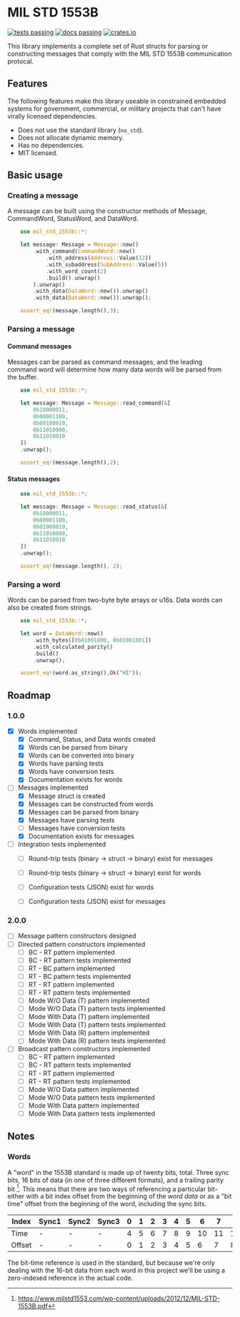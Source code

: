 # MIL STD 1553B

[![tests passing](https://github.com/mjhouse/mil_std_1553b/actions/workflows/testing.yaml/badge.svg)](https://github.com/mjhouse/mil_std_1553b/actions)
[![docs passing](https://github.com/mjhouse/mil_std_1553b/actions/workflows/documentation.yaml/badge.svg)](https://mjhouse.github.io/mil_std_1553b/)
[![crates.io](https://img.shields.io/crates/v/mil_std_1553b.svg)](https://crates.io/crates/mil_std_1553b)

This library implements a complete set of Rust structs for parsing or constructing messages that comply with
the MIL STD 1553B communication protocal.

## Features

The following features make this library useable in constrained embedded systems for government, commercial, 
or military projects that can't have virally licensed dependencies.

* Does not use the standard library (`no_std`).
* Does not allocate dynamic memory.
* Has no dependencies.
* MIT licensed.

## Basic usage

### Creating a message

A message can be built using the constructor methods of Message, CommandWord, 
StatusWord, and DataWord. 

```rust
    use mil_std_1553b::*;

    let message: Message = Message::new()
        .with_command(CommandWord::new()
            .with_address(Address::Value(12))
            .with_subaddress(SubAddress::Value(5))
            .with_word_count(2)
            .build().unwrap()
        ).unwrap()
        .with_data(DataWord::new()).unwrap()
        .with_data(DataWord::new()).unwrap();

    assert_eq!(message.length(),3);
```

### Parsing a message

#### Command messages

Messages can be parsed as command messages, and the leading command word will determine
how many data words will be parsed from the buffer.

```rust
    use mil_std_1553b::*;

    let message: Message = Message::read_command(&[
        0b10000011, 
        0b00001100, 
        0b00100010, 
        0b11010000, 
        0b11010010
    ])
    .unwrap();

    assert_eq!(message.length(),2);
```

#### Status messages

```rust
    use mil_std_1553b::*;

    let message: Message = Message::read_status(&[
        0b10000011, 
        0b00001100, 
        0b01000010, 
        0b11010000, 
        0b11010010
    ])
    .unwrap();

    assert_eq!(message.length(), 2);
```

### Parsing a word

Words can be parsed from two-byte byte arrays or u16s. Data words can also be created 
from strings.

```rust
    use mil_std_1553b::*;

    let word = DataWord::new()
        .with_bytes([0b01001000, 0b01001001])
        .with_calculated_parity()
        .build()
        .unwrap();

    assert_eq!(word.as_string(),Ok("HI"));
```

## Roadmap

### 1.0.0

- [x] Words implemented
    - [x] Command, Status, and Data words created
    - [x] Words can be parsed from binary
    - [x] Words can be converted into binary
    - [x] Words have parsing tests
    - [x] Words have conversion tests
    - [x] Documentation exists for words
- [ ] Messages implemented
    - [x] Message struct is created
    - [x] Messages can be constructed from words
    - [x] Messages can be parsed from binary
    - [x] Messages have parsing tests
    - [ ] Messages have conversion tests
    - [x] Documentation exists for messages
- [ ] Integration tests implemented
    - [ ] Round-trip tests (binary -> struct -> binary) exist for messages
    - [ ] Round-trip tests (binary -> struct -> binary) exist for words
    - [ ] Configuration tests (JSON) exist for words
    - [ ] Configuration tests (JSON) exist for messages


### 2.0.0

- [ ] Message pattern constructors designed
- [ ] Directed pattern constructors implemented
    - [ ] BC - RT pattern implemented
    - [ ] BC - RT pattern tests implemented
    - [ ] RT - BC pattern implemented
    - [ ] RT - BC pattern tests implemented
    - [ ] RT - RT pattern implemented
    - [ ] RT - RT pattern tests implemented
    - [ ] Mode W/O Data (T) pattern implemented
    - [ ] Mode W/O Data (T) pattern tests implemented
    - [ ] Mode With Data (T) pattern implemented
    - [ ] Mode With Data (T) pattern tests implemented
    - [ ] Mode With Data (R) pattern implemented
    - [ ] Mode With Data (R) pattern tests implemented
- [ ] Broadcast pattern constructors implemented
    - [ ] BC - RT pattern implemented
    - [ ] BC - RT pattern tests implemented
    - [ ] RT - RT pattern implemented
    - [ ] RT - RT pattern tests implemented
    - [ ] Mode W/O Data pattern implemented
    - [ ] Mode W/O Data pattern tests implemented
    - [ ] Mode With Data pattern implemented
    - [ ] Mode With Data pattern tests implemented

## Notes

### Words

A "word" in the 1553B standard is made up of twenty bits, total. Three sync bits, 16 bits of data (in one of 
three different formats), and a trailing parity bit [^1]. This means that there are two ways of referencing a particular 
bit- either with a bit index offset from the beginning of the *word data* or as a "bit time" offset from the beginning 
of the word, including the sync bits.

| Index  | Sync1 | Sync2 | Sync3 |  0 |  1 |  2 |  3 |  4 |  5 |  6 |  7 |  8 |  9 | 10 | 11 | 12 | 13 | 14 | 15 | Parity |
|--------|---    |---    |---    |----|----|----|----|----|----|----|----|----|----|----|----|----|----|----|----|---     |
| Time   | -     | -     | -     |  4 |  5 |  6 |  7 |  8 |  9 | 10 | 11 | 12 | 13 | 14 | 15 | 16 | 17 | 18 | 19 | -      |
| Offset | -     | -     | -     |  0 |  1 |  2 |  3 |  4 |  5 |  6 |  7 |  8 |  9 | 10 | 11 | 12 | 13 | 14 | 15 | -      |

The bit-time reference is used in the standard, but because we're only dealing with the 16-bit data from each word in this 
project we'll be using a zero-indexed reference in the actual code.

[^1]: <https://www.milstd1553.com/wp-content/uploads/2012/12/MIL-STD-1553B.pdf>